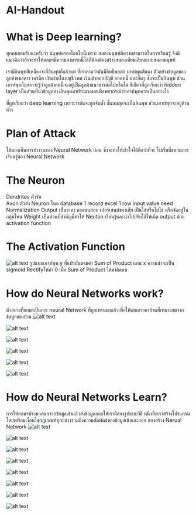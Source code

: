 # AI-Handout
# What is Deep learning?
ทุกคนยอมรับนะครับว่า มนุษย์ครองโลกใบนี้เพราะ สมองมนุษย์มีความสามารถในการเรียนรู้  จึงมีแนวคิดว่าถ้าจะทำให้คอมฯมีความสามารถนี้ได้ก็ต้องต้องสร้างสมองเทียมเลียนแบบสมองมนุษย์

เรามีอินพุทสีเหลืองจะกี่อินพุทก็แล้วแต่ ที่เราคาดว่ามันมีอิทธืพลต่อ เอาท์พุนสีแดง ตัวอย่างข้อมูลของลูกค้าธนาคาร เครดิต เงินฝากในบญชี เพศ เงินเข้าออกบัญชี ยอดหนี้ และอื่นๆ  ซึ่งจะเป็นอินพุท  ส่วนเอาท์พุทก็อยากจะรู้ว่าลูกค้าคนนี้จะอยู่เป็นลูกค้าธนาคารต่อไปหรือไม่ สีเขียวที่ถูกเรียกว่า hidden layer เป็นส่วนที่นำข้อมูลทางอินพุทมาประมวลผลเพื่อพยากรณ์ว่าเอาท์พุทควรเป็นอย่างไร 

ที่ถูกเรียกว่า deep learning เพราะว่ามันจะถูกจับตั้ง ชั้นบนสุดจะเป็นอินพุท ส่วนเอาท์พุทจะอยู่ด้านล่าง

# Plan of Attack
ให้มองเห็นการทำงานของ Neural Network ก่อน ซึ่งจะทำให้เข้าใจได้ดีกว่าที่จะ ไปเริ่มที่ขบวนการเรียนรู้ของ Neural Network 

# The Neuron
Dendrites  ตัวรับ  
Axon  ตัวส่ง
Neuron โนด
database 1 record
excel 1 row
 input value need Normalization
Output เป็นราคา คะแนนสอบ เปอร์เซนต์ของเสีย เป็นใข่หรือไม่ไช่ หรือจัดอยู่ในกลุ่มไหน
Weight  เป็นส่วนที่สำคัญมี่ทำให้ Neuton เรียนรู้และนำไปปรับใช้ให้เกิด output ด้วย activation function
# The Activation Function
![alt text](https://github.com/theerawatramchuen/AI-Handout/blob/master/The%20Activation%20Function.jpg)
รูปแบบเอาท์พุท y ที่แปรผันตามค่า Sum of Product แกน x 
ความน่าจะเป็น sigmoid 
Rectifyให้ค่า 0 เมื่อ Sum of Product ได้ค่าติดลบ

# How do Neural Networks work?
ตัวอย่างที่ยกมาเป็นการ neural Network ที่ถูกเทรนมาแล้วเพื่อให้เสนอราคาบ้านที่เหมาะสมจากข้อมูลของบ้าน
![alt text](https://github.com/theerawatramchuen/AI-Handout/blob/master/The%20Activation%20Function%20House%20Price.jpg)

![alt text](https://github.com/theerawatramchuen/AI-Handout/blob/master/How%20do%20Neural%20Networks%20work%2001.jpg)

![alt text](https://github.com/theerawatramchuen/AI-Handout/blob/master/How%20do%20Neural%20Networks%20work%2002.jpg)

![alt text](https://github.com/theerawatramchuen/AI-Handout/blob/master/How%20do%20Neural%20Networks%20work%2003.jpg)

![alt text](https://github.com/theerawatramchuen/AI-Handout/blob/master/How%20do%20Neural%20Networks%20work%2004.jpg)

![alt text](https://github.com/theerawatramchuen/AI-Handout/blob/master/How%20do%20Neural%20Networks%20work%2005.jpg)

# How do Neural Networks Learn?
การให้คอมฯประมวลผลจากข้อมูลเข้าแล้วส่งข้อมูลออกให้เรามีสองรูปแบบวิธี หนึ่งคือเราสร้างโปรแกรมโดยเตรียมเงื่อนไขกฏเกณฑ์ทุกอย่างรวมถึงความสัมพันธ์ของข้อมูลเข้าและออก สองสร้าง Nerual Network
![alt text](https://github.com/theerawatramchuen/AI-Handout/blob/master/How%20do%20Neural%20Networks%20Learn%2001.jpg)

![alt text](https://github.com/theerawatramchuen/AI-Handout/blob/master/How%20do%20Neural%20Networks%20Learn%2002.jpg)

![alt text](https://github.com/theerawatramchuen/AI-Handout/blob/master/How%20do%20Neural%20Networks%20Learn%2003.jpg)

![alt text](https://github.com/theerawatramchuen/AI-Handout/blob/master/How%20do%20Neural%20Networks%20Learn%2004.jpg)

![alt text](https://github.com/theerawatramchuen/AI-Handout/blob/master/How%20do%20Neural%20Networks%20Learn%2005.jpg)

![alt text](https://github.com/theerawatramchuen/AI-Handout/blob/master/How%20do%20Neural%20Networks%20Learn%2006.jpg)

![alt text](https://github.com/theerawatramchuen/AI-Handout/blob/master/How%20do%20Neural%20Networks%20Learn%2007.jpg)

![alt text](https://github.com/theerawatramchuen/AI-Handout/blob/master/How%20do%20Neural%20Networks%20Learn%2008.jpg)
